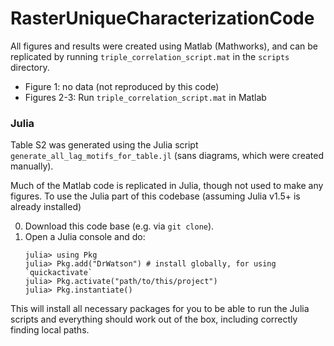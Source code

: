 # RasterUniqueCharacterizationCode

All figures and results were created using Matlab (Mathworks), and can be replicated by running `triple_correlation_script.mat` in the `scripts` directory.

   - Figure 1: no data (not reproduced by this code)
   - Figures 2-3: Run `triple_correlation_script.mat` in Matlab

### Julia

Table S2 was generated using the Julia script `generate_all_lag_motifs_for_table.jl` (sans diagrams, which were created manually). 

Much of the Matlab code is replicated in Julia, though not used to make any figures. To use the Julia part of this codebase (assuming Julia v1.5+ is already installed)

0. Download this code base (e.g. via `git clone`).
1. Open a Julia console and do:
   ```
   julia> using Pkg
   julia> Pkg.add("DrWatson") # install globally, for using `quickactivate`
   julia> Pkg.activate("path/to/this/project")
   julia> Pkg.instantiate()
   ```

This will install all necessary packages for you to be able to run the Julia scripts and
everything should work out of the box, including correctly finding local paths.
